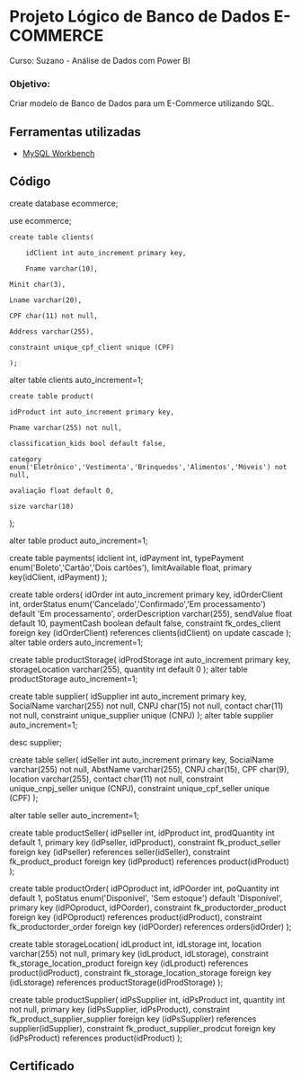 # Projeto Lógico de Banco de Dados E-COMMERCE

Curso: Suzano - Análise de Dados com Power BI

### Objetivo:

Criar modelo de Banco de Dados para um E-Commerce utilizando SQL.

## Ferramentas utilizadas

- [MySQL Workbench](https://www.mysql.com/products/workbench/)

## Código

create database ecommerce;

use ecommerce;

	create table clients(

		idClient int auto_increment primary key,
  
        Fname varchar(10),
  
	Minit char(3),
        
	Lname varchar(20),
        
	CPF char(11) not null,
        
	Address varchar(255),
        
	constraint unique_cpf_client unique (CPF)
 
	);

alter table clients auto_increment=1;

	create table product(
 
 	idProduct int auto_increment primary key,
  
	Pname varchar(255) not null,
        
	classification_kids bool default false,
        
	category enum('Eletrônico','Vestimenta','Brinquedos','Alimentos','Móveis') not null,
        
	avaliação float default 0,
        
	size varchar(10)
 
);

alter table product auto_increment=1;

create table payments(
	idclient int,
    idPayment int,
    typePayment enum('Boleto','Cartão','Dois cartões'),
    limitAvailable float,
    primary key(idClient, idPayment)
);

create table orders(
	idOrder int auto_increment primary key,
    idOrderClient int,
    orderStatus enum('Cancelado','Confirmado','Em processamento') default 'Em processamento',
    orderDescription varchar(255),
    sendValue float default 10,
    paymentCash boolean default false, 
    constraint fk_ordes_client foreign key (idOrderClient) references clients(idClient)
			on update cascade
);
alter table orders auto_increment=1;


create table productStorage(
	idProdStorage int auto_increment primary key,
    storageLocation varchar(255),
    quantity int default 0
);
alter table productStorage auto_increment=1;

create table supplier(
	idSupplier int auto_increment primary key,
    SocialName varchar(255) not null,
    CNPJ char(15) not null,
    contact char(11) not null,
    constraint unique_supplier unique (CNPJ)
);
alter table supplier auto_increment=1;

desc supplier;

create table seller(
	idSeller int auto_increment primary key,
    SocialName varchar(255) not null,
    AbstName varchar(255),
    CNPJ char(15),
    CPF char(9),
    location varchar(255),
    contact char(11) not null,
    constraint unique_cnpj_seller unique (CNPJ),
    constraint unique_cpf_seller unique (CPF)
);

alter table seller auto_increment=1;

create table productSeller(
	idPseller int,
    idPproduct int,
    prodQuantity int default 1,
    primary key (idPseller, idPproduct),
    constraint fk_product_seller foreign key (idPseller) references seller(idSeller),
    constraint fk_product_product foreign key (idPproduct) references product(idProduct)
);

create table productOrder(
	idPOproduct int,
    idPOorder int,
    poQuantity int default 1,
    poStatus enum('Disponível', 'Sem estoque') default 'Disponível',
    primary key (idPOproduct, idPOorder),
    constraint fk_productorder_product foreign key (idPOproduct) references product(idProduct),
    constraint fk_productorder_order foreign key (idPOorder) references orders(idOrder)
);

create table storageLocation(
	idLproduct int,
    idLstorage int,
    location varchar(255) not null,
    primary key (idLproduct, idLstorage),
    constraint fk_storage_location_product foreign key (idLproduct) references product(idProduct),
    constraint fk_storage_location_storage foreign key (idLstorage) references productStorage(idProdStorage)
);

create table productSupplier(
	idPsSupplier int,
    idPsProduct int,
    quantity int not null,
    primary key (idPsSupplier, idPsProduct),
    constraint fk_product_supplier_supplier foreign key (idPsSupplier) references supplier(idSupplier),
    constraint fk_product_supplier_prodcut foreign key (idPsProduct) references product(idProduct)
);

## Certificado
